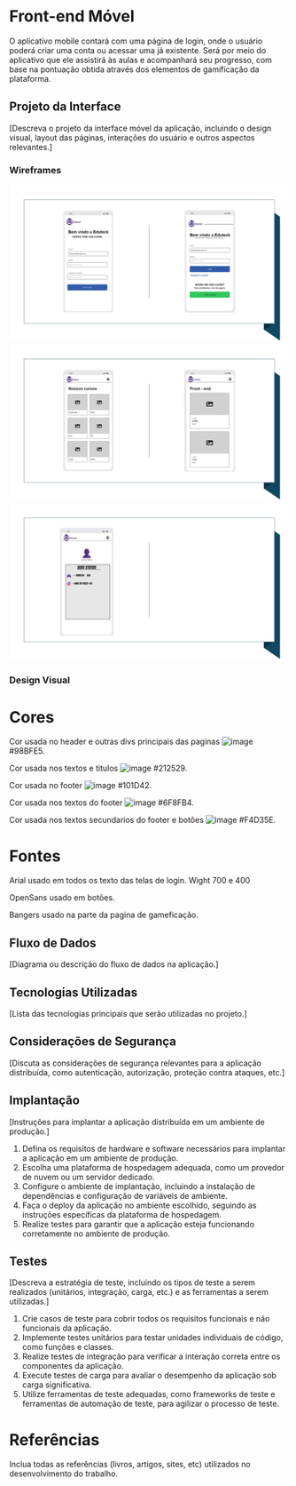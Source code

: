 # Front-end Móvel

O aplicativo mobile contará com uma página de login, onde o usuário poderá criar uma conta ou acessar uma já existente. Será por meio do aplicativo que ele assistirá às aulas e acompanhará seu progresso, com base na pontuação obtida através dos elementos de gamificação da plataforma.

## Projeto da Interface
[Descreva o projeto da interface móvel da aplicação, incluindo o design visual, layout das páginas, interações do usuário e outros aspectos relevantes.]

### Wireframes

![Tela de login / Criar usuario](img/mobile1.JPG)
![Cursos e Aulas](img/mobile2.JPG)
![Gameficação](img/mobile3.JPG)

### Design Visual

# Cores

Cor usada no header e outras divs principais das paginas ![image](https://github.com/user-attachments/assets/a0100900-8038-4ae2-b31a-8eb2c96c8734) #98BFE5.

Cor usada nos textos e titulos ![image](https://github.com/user-attachments/assets/91221ea7-f2d0-4495-bbbf-d8357f1c9412) #212529.

Cor usada no footer ![image](https://github.com/user-attachments/assets/d92a45cc-b02f-4d9b-9af6-1f04d22c0e76) #101D42.

Cor usada nos textos do footer ![image](https://github.com/user-attachments/assets/cd42875e-da7a-4b0f-be5a-dd3ed092a2c1) #6F8FB4.

Cor usada nos textos secundarios do footer e botões ![image](https://github.com/user-attachments/assets/e3d377dd-6d8c-42f8-a39f-0cc88da6a7bc) #F4D35E.


# Fontes

Arial usado em todos os texto das telas de login. Wight 700 e 400

OpenSans usado em botões.

Bangers usado na parte da pagina de gameficação.

## Fluxo de Dados

[Diagrama ou descrição do fluxo de dados na aplicação.]

## Tecnologias Utilizadas

[Lista das tecnologias principais que serão utilizadas no projeto.]

## Considerações de Segurança

[Discuta as considerações de segurança relevantes para a aplicação distribuída, como autenticação, autorização, proteção contra ataques, etc.]

## Implantação

[Instruções para implantar a aplicação distribuída em um ambiente de produção.]

1. Defina os requisitos de hardware e software necessários para implantar a aplicação em um ambiente de produção.
2. Escolha uma plataforma de hospedagem adequada, como um provedor de nuvem ou um servidor dedicado.
3. Configure o ambiente de implantação, incluindo a instalação de dependências e configuração de variáveis de ambiente.
4. Faça o deploy da aplicação no ambiente escolhido, seguindo as instruções específicas da plataforma de hospedagem.
5. Realize testes para garantir que a aplicação esteja funcionando corretamente no ambiente de produção.

## Testes

[Descreva a estratégia de teste, incluindo os tipos de teste a serem realizados (unitários, integração, carga, etc.) e as ferramentas a serem utilizadas.]

1. Crie casos de teste para cobrir todos os requisitos funcionais e não funcionais da aplicação.
2. Implemente testes unitários para testar unidades individuais de código, como funções e classes.
3. Realize testes de integração para verificar a interação correta entre os componentes da aplicação.
4. Execute testes de carga para avaliar o desempenho da aplicação sob carga significativa.
5. Utilize ferramentas de teste adequadas, como frameworks de teste e ferramentas de automação de teste, para agilizar o processo de teste.

# Referências

Inclua todas as referências (livros, artigos, sites, etc) utilizados no desenvolvimento do trabalho.
